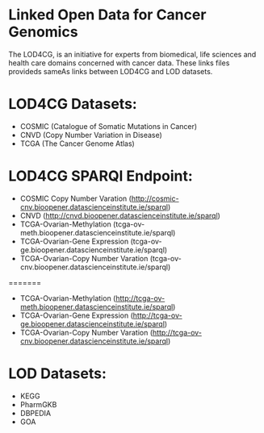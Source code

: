 # Linked Open Data for Cancer Genomics

The LOD4CG, is an initiative for experts from biomedical, life sciences and health care domains concerned with cancer data.
These links files provideds sameAs links between LOD4CG and LOD datasets.
# LOD4CG Datasets: 

* COSMIC (Catalogue of Somatic Mutations in Cancer)
* CNVD (Copy Number Variation in Disease)
* TCGA (The Cancer Genome Atlas)

# LOD4CG SPARQl Endpoint:
* COSMIC Copy Number Varation (http://cosmic-cnv.bioopener.datascienceinstitute.ie/sparql)
* CNVD (http://cnvd.bioopener.datascienceinstitute.ie/sparql)
* TCGA-Ovarian-Methylation (tcga-ov-meth.bioopener.datascienceinstitute.ie/sparql)
* TCGA-Ovarian-Gene Expression (tcga-ov-ge.bioopener.datascienceinstitute.ie/sparql)
* TCGA-Ovarian-Copy Number Varation (tcga-ov-cnv.bioopener.datascienceinstitute.ie/sparql)

=======
* TCGA-Ovarian-Methylation (http://tcga-ov-meth.bioopener.datascienceinstitute.ie/sparql)
* TCGA-Ovarian-Gene Expression (http://tcga-ov-ge.bioopener.datascienceinstitute.ie/sparql)
* TCGA-Ovarian-Copy Number Varation (http://tcga-ov-cnv.bioopener.datascienceinstitute.ie/sparql)


# LOD Datasets:
* KEGG
* PharmGKB
* DBPEDIA
* GOA





